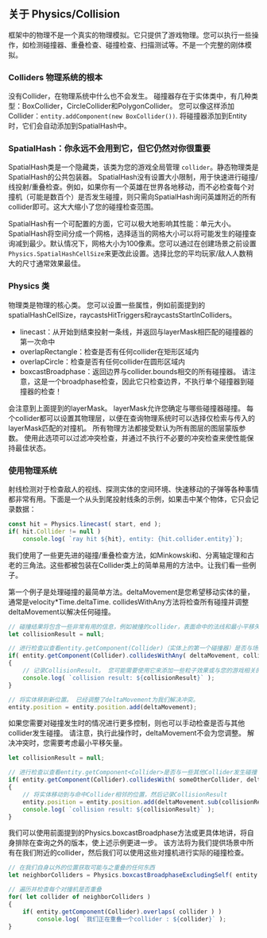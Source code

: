## 关于 Physics/Collision
框架中的物理不是一个真实的物理模拟。它只提供了游戏物理。您可以执行一些操作，如检测碰撞器、重叠检查、碰撞检查、扫描测试等。不是一个完整的刚体模拟。

### Colliders 物理系统的根本
没有Collider，在物理系统中什么也不会发生。 碰撞器存在于实体类中，有几种类型：BoxCollider，CircleCollider和PolygonCollider。 您可以像这样添加Collider：`entity.addComponent(new BoxCollider())`. 将碰撞器添加到Entity时，它们会自动添加到SpatialHash中。 

### SpatialHash：你永远不会用到它，但它仍然对你很重要 
SpatialHash类是一个隐藏类，该类为您的游戏全局管理 `collider`。静态物理类是SpatialHash的公共包装器。 SpatialHash没有设置大小限制，用于快速进行碰撞/线投射/重叠检查。例如，如果你有一个英雄在世界各地移动，而不必检查每个对撞机（可能是数百个）是否发生碰撞，则只需向SpatialHash询问英雄附近的所有collider即可。这大大缩小了您的碰撞检查范围。

SpatialHash有一个可配置的方面，它可以极大地影响其性能：单元大小。 SpatialHash将空间分成一个网格，选择适当的网格大小可以将可能发生的碰撞查询减到最少。默认情况下，网格大小为100像素。您可以通过在创建场景之前设置`Physics.SpatialHashCellSize`来更改此设置。选择比您的平均玩家/敌人人数稍大的尺寸通常效果最佳。

### Physics 类
物理类是物理的核心类。 您可以设置一些属性，例如前面提到的spatialHashCellSize，raycastsHitTriggers和raycastsStartInColliders。
- linecast：从开始到结束投射一条线，并返回与layerMask相匹配的碰撞器的第一次命中
- overlapRectangle：检查是否有任何collider在矩形区域内 
- overlapCircle：检查是否有任何collider在圆形区域内 
- boxcastBroadphase：返回边界与collider.bounds相交的所有碰撞器。 请注意，这是一个broadphase检查，因此它只检查边界，不执行单个碰撞器到碰撞器的检查！

会注意到上面提到的layerMask。 layerMask允许您确定与哪些碰撞器碰撞。 每个collider都可以设置其物理层，以便在查询物理系统时可以选择仅检索与传入的layerMask匹配的对撞机。 所有物理方法都接受默认为所有图层的图层蒙版参数。 使用此选项可以过滤冲突检查，并通过不执行不必要的冲突检查来使性能保持最佳状态。 

### 使用物理系统
射线检测对于检查敌人的视线、探测实体的空间环境、快速移动的子弹等各种事情都非常有用。下面是一个从头到尾投射线条的示例，如果击中某个物体，它只会记录数据：
```ts
const hit = Physics.linecast( start, end );
if( hit.Collider != null )
	console.log( `ray hit ${hit}, entity: {hit.collider.entity}`);
```

我们使用了一些更先进的碰撞/重叠检查方法，如Minkowski和、分离轴定理和古老的三角法。这些都被包装在Collider类上的简单易用的方法中。让我们看一些例子。

第一个例子是处理碰撞的最简单方法。deltaMovement是您希望移动实体的量，通常是velocity*Time.deltaTime. collidesWithAny方法将检查所有碰撞并调整deltaMovement以解决任何碰撞。

```ts
// 碰撞结果将包含一些非常有用的信息，例如被撞的collider，表面命中的法线和最小平移矢量（MTV）。 MTV可用于将碰撞实体直接移动到命中的碰撞器附近。 
let collisionResult = null;

// 进行检查以查看entity.getComponent(Collider)（实体上的第一个碰撞器）是否与场景中的任何其他碰撞器发生碰撞。请注意，如果您有多个碰撞器，则可以获取并遍历它们，而不是仅检查第一个碰撞器。 
if( entity.getComponent(Collider).collidesWithAny( deltaMovement, collisionResult ) )
{
	// 记录CollisionResult。 您可能需要使用它来添加一些粒子效果或与您的游戏相关的任何其他内容。
	console.log( `collision result: ${collisionResult}` );
}

// 将实体移到新位置。 已经调整了deltaMovement为我们解决冲突。
entity.position = entity.position.add(deltaMovement);
```

如果您需要对碰撞发生时的情况进行更多控制，则也可以手动检查是否与其他collider发生碰撞。 请注意，执行此操作时，deltaMovement不会为您调整。 解决冲突时，您需要考虑最小平移矢量。 

```ts
let collisionResult = null;

// 进行检查以查看entity.getComponent<Collider>是否与一些其他Collider发生碰撞 
if( entity.getComponent(Collider).collidesWith( someOtherCollider, deltaMovement, collisionResult ) )
{
	// 将实体移动到与命中Collider相邻的位置，然后记录CollisionResult 
	entity.position = entity.position.add(deltaMovement.sub(collisionResult.minimumTranslationVector));
	console.log( `collision result: ${collisionResult}` );
}
```
我们可以使用前面提到的Physics.boxcastBroadphase方法或更具体地讲，将自身排除在查询之外的版本，使上述示例更进一步。 该方法将为我们提供场景中所有在我们附近的collider，然后我们可以使用这些对撞机进行实际的碰撞检查。 

```ts
// 在我们自身以外的位置获取可能与之重叠的任何东西
let neighborColliders = Physics.boxcastBroadphaseExcludingSelf( entity.getComponent(Collider) );

// 遍历并检查每个对撞机是否重叠 
for( let collider of neighborColliders )
{
	if( entity.getComponent(Collider).overlaps( collider ) )
		console.log( `我们正在重叠一个collider : ${collider}` );
}
```
